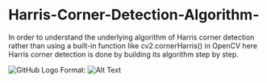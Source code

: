 # Harris-Corner-Detection-Algorithm-
In order to understand the underlying algorithm of Harris corner detection rather than using a built-in function like cv2.cornerHarris() in OpenCV here Harris corner detection is done by building its algorithm step by step.  

![GitHub Logo](/images/logo.png)
Format: ![Alt Text](https://drive.google.com/drive/u/0/my-drive/harris.png)

